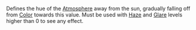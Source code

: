Defines the hue of the [Atmosphere](https://developer.roblox.com/en-us/api-reference/class/Atmosphere) away from the sun, gradually falling off from [Color](https://developer.roblox.com/en-us/api-reference/property/Atmosphere/Color) towards this value. Must be used with [Haze](https://developer.roblox.com/en-us/api-reference/property/Atmosphere/Haze) and [Glare](https://developer.roblox.com/en-us/api-reference/property/Atmosphere/Glare) levels higher than 0 to see any effect.
